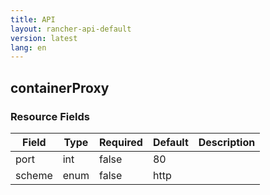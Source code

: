 ```yaml
---
title: API
layout: rancher-api-default
version: latest
lang: en
---
```


## containerProxy





### Resource Fields

Field | Type | Required | Default | Description
---|---|---|---|---
port | int | false | 80 | 
scheme | enum | false | http | 

